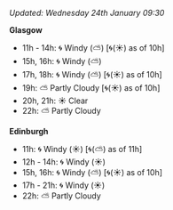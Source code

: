 *Updated: Wednesday 24th January 09:30*

**Glasgow**

* 11h - 14h: :cyclone: Windy (:partly_sunny:) [:cyclone:(:sunny:) as of 10h]
* 15h, 16h: :cyclone: Windy (:partly_sunny:)
* 17h, 18h: :cyclone: Windy (:partly_sunny:) [:cyclone:(:sunny:) as of 10h]
* 19h: :partly_sunny: Partly Cloudy [:cyclone:(:sunny:) as of 10h]
* 20h, 21h: :sunny: Clear
* 22h: :partly_sunny: Partly Cloudy

**Edinburgh**

* 11h: :cyclone: Windy (:sunny:) [:cyclone:(:partly_sunny:) as of 11h]
* 12h - 14h: :cyclone: Windy (:sunny:)
* 15h, 16h: :cyclone: Windy (:partly_sunny:) [:cyclone:(:sunny:) as of 10h]
* 17h - 21h: :cyclone: Windy (:sunny:)
* 22h: :partly_sunny: Partly Cloudy
